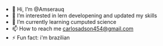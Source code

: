 - 👋 Hi, I’m @Amserauq
- 👀 I’m interested in lern developening and updated my skills
- 🌱 I’m currently learning cumputed science
- 📫 How to reach me carlosadson454@gmail.com
- ⚡ Fun fact: i'm brazilian

<!---
Amserauq/Amserauq is a ✨ special ✨ repository because its `README.md` (this file) appears on your GitHub profile.
You can click the Preview link to take a look at your changes.
--->
